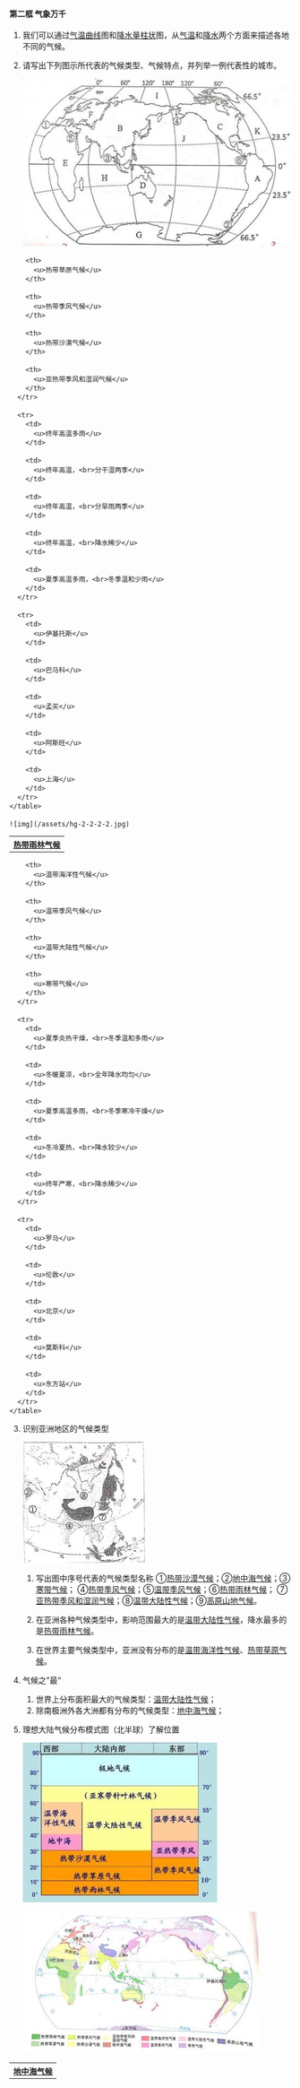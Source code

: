 #### 第二框 气象万千

1. 我们可以通过<u>气温曲线</u>图和<u>降水量柱状</u>图，从<u>气温</u>和<u>降水</u>两个方面来描述各地不同的气候。

2. 请写出下列图示所代表的气候类型、气候特点，并列举一例代表性的城市。

    ![img](/assets/hg-2-1-1-1.jpg)

<table spaces-before="4">
      <tr>
        <th>
          <u>热带雨林气候</u>
        </th>
        
        <th>
          <u>热带草原气候</u>
        </th>
        
        <th>
          <u>热带季风气候</u>
        </th>
        
        <th>
          <u>热带沙漠气候</u>
        </th>
        
        <th>
          <u>亚热带季风和湿润气候</u>
        </th>
      </tr>
      
      <tr>
        <td>
          <u>终年高温多雨</u>
        </td>
        
        <td>
          <u>终年高温，<br>分干湿两季</u>
        </td>
        
        <td>
          <u>终年高温，<br>分旱雨两季</u>
        </td>
        
        <td>
          <u>终年高温，<br>降水稀少</u>
        </td>
        
        <td>
          <u>夏季高温多雨，<br>冬季温和少雨</u>
        </td>
      </tr>
      
      <tr>
        <td>
          <u>伊基托斯</u>
        </td>
        
        <td>
          <u>巴马科</u>
        </td>
        
        <td>
          <u>孟买</u>
        </td>
        
        <td>
          <u>阿斯旺</u>
        </td>
        
        <td>
          <u>上海</u>
        </td>
      </tr>
    </table>

    ![img](/assets/hg-2-2-2-2.jpg)

<table spaces-before="4">
      <tr>
        <th>
          <u>地中海气候</u>
        </th>
        
        <th>
          <u>温带海洋性气候</u>
        </th>
        
        <th>
          <u>温带季风气候</u>
        </th>
        
        <th>
          <u>温带大陆性气候</u>
        </th>
        
        <th>
          <u>寒带气候</u>
        </th>
      </tr>
      
      <tr>
        <td>
          <u>夏季炎热干燥，<br>冬季温和多雨</u>
        </td>
        
        <td>
          <u>冬暖夏凉，<br>全年降水均匀</u>
        </td>
        
        <td>
          <u>夏季高温多雨，<br>冬季寒冷干燥</u>
        </td>
        
        <td>
          <u>冬冷夏热，<br>降水较少</u>
        </td>
        
        <td>
          <u>终年严寒，<br>降水稀少</u>
        </td>
      </tr>
      
      <tr>
        <td>
          <u>罗马</u>
        </td>
        
        <td>
          <u>伦敦</u>
        </td>
        
        <td>
          <u>北京</u>
        </td>
        
        <td>
          <u>莫斯科</u>
        </td>
        
        <td>
          <u>东方站</u>
        </td>
      </tr>
    </table>



3. 识别亚洲地区的气候类型

    ![亚洲气候类型](/assets/hg-2-2-2-3.jpg)
    1. 写出图中序号代表的气候类型名称 ①<u>热带沙漠气候</u>；②<u>地中海气候</u>；③<u>寒带气候</u>； ④<u>热带季风气候</u>；⑤<u>温带季风气候</u>；⑥<u>热带雨林气候</u>； ⑦<u>亚热带季风和湿润气候</u>；⑧<u>温带大陆性气候</u>；⑨<u>高原山地气候</u>。

    2. 在亚洲各种气候类型中，影响范围最大的是<u>温带大陆性气候</u>，降水最多的是<u>热带雨林气候</u>。
    3. 在世界主要气候类型中，亚洲没有分布的是<u>温带海洋性气候</u>、<u>热带草原气候</u>。

4. 气候之”最“
    1. 世界上分布面积最大的气候类型：<u>温带大陆性气候</u>；
    2. 除南极洲外各大洲都有分布的气候类型：<u>地中海气候</u>；

5. 理想大陆气候分布模式图（北半球）了解位置

    ![u=2715298557,3091226611&fm=15&gp=0](/assets/hg-2-2-2-4.jpg)

    ![扫描全能王 2020-12-31 09.19_2](/assets/hg-2-2-2-5.jpg)